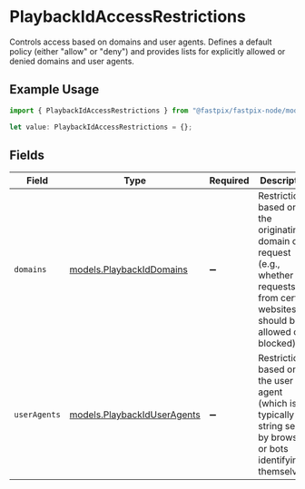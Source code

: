 # PlaybackIdAccessRestrictions

Controls access based on domains and user agents. Defines a default policy (either "allow" or "deny") and provides lists for explicitly allowed or denied domains and user agents.

## Example Usage

```typescript
import { PlaybackIdAccessRestrictions } from "@fastpix/fastpix-node/models";

let value: PlaybackIdAccessRestrictions = {};
```

## Fields

| Field                                                                                                                                  | Type                                                                                                                                   | Required                                                                                                                               | Description                                                                                                                            |
| -------------------------------------------------------------------------------------------------------------------------------------- | -------------------------------------------------------------------------------------------------------------------------------------- | -------------------------------------------------------------------------------------------------------------------------------------- | -------------------------------------------------------------------------------------------------------------------------------------- |
| `domains`                                                                                                                              | [models.PlaybackIdDomains](../models/playbackiddomains.md)                                                                             | :heavy_minus_sign:                                                                                                                     | Restrictions based on the originating domain of a request (e.g., whether requests from certain websites should be allowed or blocked). |
| `userAgents`                                                                                                                           | [models.PlaybackIdUserAgents](../models/playbackiduseragents.md)                                                                       | :heavy_minus_sign:                                                                                                                     | Restrictions based on the user agent (which is typically a string sent by browsers or bots identifying themselves).                    |